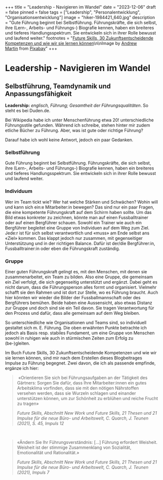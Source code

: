 +++
title = "Leadership - Navigieren im Wandel"
date = "2023-12-06"
draft = false
pinned = false
tags = ["Leadership", "Personalentwicklung", "Organisationsentwicklung"]
image = "hiker-1984421_640.jpg"
description = "Gute Führung beginnt bei Selbstführung. Führungskräfte, die sich selbst, ihre (Lern-, Arbeits- und Führungs-) Biografie kennen, haben ein breiteres und tieferes Handlungsspektrum. Sie entwickeln sich in ihrer Rolle bewusst und laufend weiter."
footnotes = "[Future Skills, 30 Zukunftsentscheidende Kompetenzen und wie wir sie lernen können](https://www.exlibris.ch/de/buecher-buch/deutschsprachige-buecher/69-co-creators/future-skills/id/9783800666355/)\n\nImage by [Andrew Martin](https://pixabay.com/users/aitoff-388338/?utm_source=link-attribution&utm_medium=referral&utm_campaign=image&utm_content=1984421) from [Pixabay](https://pixabay.com//?utm_source=link-attribution&utm_medium=referral&utm_campaign=image&utm_content=1984421)"
+++
# Leadership - Navigieren im Wandel

## Selbstführung, Teamdynamik und Anpassungsfähigkeit

**Leadership:** *englisch, Führung; Gesamtheit der Führungsqualitäten*. So steht es bei Duden.de. 

Bei Wikipedia habe ich unter Menschenführung etwa 20! unterschiedliche Führungsstile gefunden. Während ich schreibe, stehen hinter mir zudem etliche Bücher zu Führung. Aber, was ist gute oder richtige Führung? 

Darauf habe ich wohl keine Antwort, jedoch ein paar Gedanken. 

### Selbstführung

Gute Führung beginnt bei Selbstführung. Führungskräfte, die sich selbst, ihre (Lern-, Arbeits- und Führungs-) Biografie kennen, haben ein breiteres und tieferes Handlungsspektrum. Sie entwickeln sich in ihrer Rolle bewusst und laufend weiter. 

### Individuum

Wer im Team tickt wie? Wer hat welche Stärken und Schwächen? Wohin will und kann sich ein:e Mitarbeiter:in bewegen? Das sind nur ein paar Fragen, die eine kompetente Führungskraft auf dem Schirm haben sollte. Um das Bild etwas konkreter zu zeichnen, könnte man auf einen Fussballtrainer oder auf einen Bergführer schauen. Sowohl ein Trainer wie auch ein Bergführer begleitet eine Gruppe von Individuen auf dem Weg zum Ziel. Jede:r ist für sich selbst verantwortlich und «muss» am Ende selbst ans «Ziel» kommen. Das klappt jedoch nur zusammen, mit gegenseitiger Unterstützung und in der richtigen Balance. Dafür ist der/die Bergführer:in, Fussballtrainer:in oder eben die Führungskraft zuständig.  

### Gruppe

Einer guten Führungskraft gelingt es, mit den Menschen, mit denen sie zusammenarbeitet, ein Team zu bilden. Also eine Gruppe, die gemeinsam ein Ziel verfolgt, die sich gegenseitig unterstützt und ergänzt. Dabei geht es nicht darum, dass die Führungsperson alles formt und organisiert. Vielmehr schafft sie den Rahmen und ist dort zur Stelle, wo es Führung braucht. Auch hier könnten wir wieder die Bilder der Fussballmannschaft oder des Bergführers bemühen. Beide haben eine Aussensicht, also etwas Distanz zur Gruppe und doch sind sie ein Teil davon. Sie tragen Verantwortung für den Prozess und dafür, dass alle gemeinsam auf dem Weg bleiben.

So unterschiedliche wie Organisationen und Teams sind, so individuell gestaltet sich m. E. Führung. Die oben erwähnten Punkte betrachte ich jedoch als Basis resp. stabiles Fundament, um eine Gruppe von Menschen sowohl in ruhigen wie auch in stürmischen Zeiten zum Erfolg zu (be-)gleiten. 

Im Buch Future Skills, 30 Zukunftsentscheidende Kompetenzen und wie wir sie lernen können, sind mir nach dem Erstellen dieses Blogbeitrages Impulse zu Führung begegnet. Zwei davon, die ich als passende empfinde, ergänze ich hier: 



>  «Orientieren Sie sich bei Führungsaufgaben an der Tätigkeit des Gärtners: Sorgen Sie dafür, dass Ihre Mitarbeiter:innen ein gutes Arbeitsklima vorfinden, dass sie mit den nötigen Nährstoffen versehen werden, dass sie Wurzeln schlagen und einander unterstützen können, um zur Schönheit zu erblühen und reiche Frucht zu tragen» 
>
> *Future Skills, Abschnitt New Work und Future Skills, 21 Thesen und 21 Impulse für die neue Büro- und Arbeitswelt, C. Quarch, J. Teunen (2021), S. 45, Impuls 12*

 

> «Ändern Sie Ihr Führungsverständnis: \[…] Führung erfordert Weisheit. Weisheit ist der stimmige Zusammenklang von Sozialität, Emotionalität und Rationalität.» 
>
> *Future Skills, Abschnitt New Work und Future Skills, 21 Thesen und 21 Impulse für die neue Büro- und Arbeitswelt, C. Quarch, J. Teunen (2021), Impuls 7*